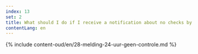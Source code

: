 ```yaml
---
index: 13
set: 2
title: What should I do if I receive a notification about no checks by the app for 24 hours?
contentLang: en
---
```

{% include content-oud/en/28-melding-24-uur-geen-controle.md %}
